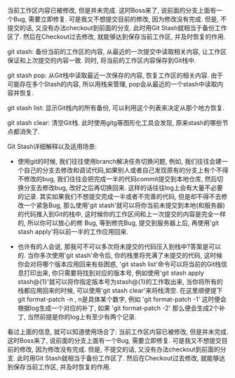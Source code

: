 当前工作区内容已被修改, 但是并未完成. 这时Boss来了, 说前面的分支上面有一个Bug, 需要立即修复. 可是我又不想提交目前的修改, 因为修改没有完成. 但是, 不提交的话, 又没有办法checkout到前面的分支. 此时用Git Stash就相当于备份工作区了. 然后在Checkout过去修改, 就能够达到保存当前工作区, 并及时恢复的作用.

git stash: 备份当前的工作区的内容, 从最近的一次提交中读取相关内容, 让工作区保证和上次提交的内容一致. 同时, 将当前的工作区内容保存到Git栈中.

git stash pop: 从Git栈中读取最近一次保存的内容, 恢复工作区的相关内容. 由于可能存在多个Stash的内容, 所以用栈来管理, pop会从最近的一个stash中读取内容并恢复.

git stash list: 显示Git栈内的所有备份, 可以利用这个列表来决定从那个地方恢复.

git stash clear: 清空Git栈. 此时使用gitg等图形化工具会发现, 原来stash的哪些节点都消失了.

Git Stash详细解释以及适用场景:

- 使用git的时候, 我们往往使用branch解决任务切换问题, 例如, 我们往往会建一个自己的分支去修改和调试代码,如果别人或者自己发现原有的分支上有个不得不修改的bug, 我们往往会把完成一半的代码commit提交到本地仓库, 然后切换分支去修改bug, 改好之后再切换回来. 这样的话往往log上会有大量不必要的记录. 其实如果我们不想提交完成一半或者不完善的代码, 但是却不得不去修改一个紧急Bug, 那么使用'git stash'就可以将你当前未提交到本地(和服务器)的代码推入到Git的栈中, 这时候你的工作区间和上一次提交的内容是完全一样的, 所以你可以放心的修 Bug, 等到修完Bug, 提交到服务器上后, 再使用'git stash apply'将以前一半的工作应用回来.

- 也许有的人会说, 那我可不可以多次将未提交的代码压入到栈中?答案是可以的. 当你多次使用'git stash'命令后, 你的栈里将充满了未提交的代码, 这时候你会对将哪个版本应用回来有些困惑, 'git stash list'命令可以将当前的Git栈信息打印出来, 你只需要将找到对应的版本号, 例如使用'git stash apply stash@{1}'就可以将你指定版本号为stash@{1}的工作取出来, 当你将所有的栈都应用回来的时候, 可以使用'git stash clear'来将栈清空.
在这里顺便提下git format-patch -n , n是具体某个数字,  例如 'git format-patch -1' 这时便会根据log生成一个对应的补丁, 如果 'git format-patch -2' 那么便会生成2个补丁, 当然前提是你的log上有至少有两个记录.

看过上面的信息, 就可以知道使用场合了: 当前工作区内容已被修改, 但是并未完成. 这时Boss来了, 说前面的分支上面有一个Bug, 需要立即修复. 可是我又不想提交目前的修改, 因为修改没有完成. 但是, 不提交的话, 又没有办法checkout到前面的分支. 此时用Git Stash就相当于备份工作区了. 然后在Checkout过去修改, 就能够达到保存当前工作区, 并及时恢复的作用.